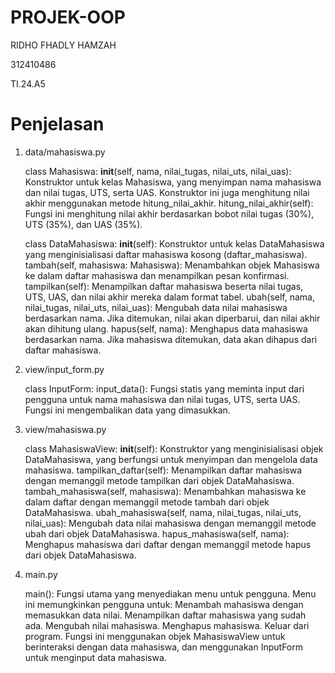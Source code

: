 # PROJEK-OOP

RIDHO FHADLY HAMZAH

312410486

TI.24.A5

# Penjelasan
1. data/mahasiswa.py

    class Mahasiswa:
        __init__(self, nama, nilai_tugas, nilai_uts, nilai_uas): Konstruktor untuk kelas Mahasiswa, yang menyimpan nama mahasiswa dan nilai tugas, UTS, serta UAS. Konstruktor ini juga menghitung nilai akhir menggunakan metode hitung_nilai_akhir.
        hitung_nilai_akhir(self): Fungsi ini menghitung nilai akhir berdasarkan bobot nilai tugas (30%), UTS (35%), dan UAS (35%).

    class DataMahasiswa:
        __init__(self): Konstruktor untuk kelas DataMahasiswa yang menginisialisasi daftar mahasiswa kosong (daftar_mahasiswa).
        tambah(self, mahasiswa: Mahasiswa): Menambahkan objek Mahasiswa ke dalam daftar mahasiswa dan menampilkan pesan konfirmasi.
        tampilkan(self): Menampilkan daftar mahasiswa beserta nilai tugas, UTS, UAS, dan nilai akhir mereka dalam format tabel.
        ubah(self, nama, nilai_tugas, nilai_uts, nilai_uas): Mengubah data nilai mahasiswa berdasarkan nama. Jika ditemukan, nilai akan diperbarui, dan nilai akhir akan dihitung ulang.
        hapus(self, nama): Menghapus data mahasiswa berdasarkan nama. Jika mahasiswa ditemukan, data akan dihapus dari daftar mahasiswa.

2. view/input_form.py

    class InputForm:
        input_data(): Fungsi statis yang meminta input dari pengguna untuk nama mahasiswa dan nilai tugas, UTS, serta UAS. Fungsi ini mengembalikan data yang dimasukkan.

3. view/mahasiswa.py

    class MahasiswaView:
        __init__(self): Konstruktor yang menginisialisasi objek DataMahasiswa, yang berfungsi untuk menyimpan dan mengelola data mahasiswa.
        tampilkan_daftar(self): Menampilkan daftar mahasiswa dengan memanggil metode tampilkan dari objek DataMahasiswa.
        tambah_mahasiswa(self, mahasiswa): Menambahkan mahasiswa ke dalam daftar dengan memanggil metode tambah dari objek DataMahasiswa.
        ubah_mahasiswa(self, nama, nilai_tugas, nilai_uts, nilai_uas): Mengubah data nilai mahasiswa dengan memanggil metode ubah dari objek DataMahasiswa.
        hapus_mahasiswa(self, nama): Menghapus mahasiswa dari daftar dengan memanggil metode hapus dari objek DataMahasiswa.

4. main.py

    main(): Fungsi utama yang menyediakan menu untuk pengguna. Menu ini memungkinkan pengguna untuk:
        Menambah mahasiswa dengan memasukkan data nilai.
        Menampilkan daftar mahasiswa yang sudah ada.
        Mengubah nilai mahasiswa.
        Menghapus mahasiswa.
        Keluar dari program.
    Fungsi ini menggunakan objek MahasiswaView untuk berinteraksi dengan data mahasiswa, dan menggunakan InputForm untuk menginput data mahasiswa.
